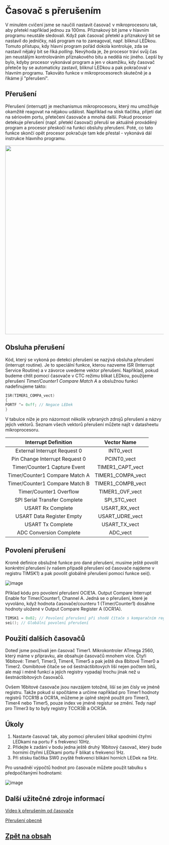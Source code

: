 # Časovač s přerušením

V minulém cvičení jsme se naučili nastavit časovač v mikroprocesoru tak, aby přetekl například jednou za 100ms. Příznakový bit jsme v hlavním programu neustále sledovali. Když pak časovač přetekl a příznakový bit se nastavil do jedničky, náš program na to zareagoval, např. bliknul LEDkou.  Tomuto přístupu, kdy hlavní program pořád dokola kontroluje, zda se nastavil nějaký bit se říká *polling*. Nevýhoda je, že procesor tráví svůj čas jen neustálým kontrolováním příznakového bitu a nedělá nic jiného. Lepší by bylo, kdyby procesor vykonával program a jen v okamžiku, kdy časovač přeteče by se automaticky zastavil, bliknul LEDkou a pak pokračoval v hlavním programu. Takováto funkce v mikroprocesorech skutečně je a říkáme jí "přerušení".

## Přerušení
Přerušení (interrupt) je mechanismus mikroprocesoru, který mu umožňuje okamžitě reagovat na nějakou událost. Například na stisk tlačítka, přijetí dat na sériovém portu, přetečení časovače a mnohá další. Pokud procesor detekuje přerušení (např. přetekl časovač) přeruší se aktuálně prováděný program a procesor přeskočí na funkci obsluhy přerušení. Poté, co tato funkce skončí opět procesor pokračuje tam kde přestal - vykonává dál instrukce hlavního programu.

<img src="https://github.com/user-attachments/assets/143db4f3-b39f-427e-9634-3a00c36686ef" width="600"/>

## Obsluha  přerušení
Kód, který se vykoná po detekci přerušení se nazývá obsluha přerušení (interrupt routine). Je to speciální funkce, kterou nazveme ISR (Interrupt Service Routine) a v závorce uvedeme vektor přerušení. Například, pokud budeme chtít pomocí časovače v CTC režimu blikat LEDkou, použijeme přerušení *Timer/Counter1 Compare Match A* a obslužnou funkci nadefinujeme takto:

```C
ISR(TIMER1_COMPA_vect)
{
PORTF ^= 0xff; // Negace LEDek
}
```

V tabulce níže je pro názornost několik vybraných zdrojů přerušení a názvy jejich vektorů. Seznam všech vektorů přerušení můžete najít v datasheetu mikroprocesoru.

| Interrupt Definition                 | Vector Name          |
|:------------------------------------:|:--------------------:|
| External Interrupt Request 0         | INT0_vect            |
| Pin Change Interrupt Request 0       | PCINT0_vect          |
| Timer/Counter1 Capture Event         | TIMER1_CAPT_vect     |
| Timer/Counter1 Compare Match A       | TIMER1_COMPA_vect    |
| Timer/Counter1 Compare Match B       | TIMER1_COMPB_vect    |
| Timer/Counter1 Overflow              | TIMER1_OVF_vect      |
| SPI Serial Transfer Complete         | SPI_STC_vect         |
| USART Rx Complete                    | USART_RX_vect        |
| USART Data Register Empty            | USART_UDRE_vect      |
| USART Tx Complete                    | USART_TX_vect        |
| ADC Conversion Complete              | ADC_vect             |


## Povolení přerušení

Kromě definice obslužné funkce pro dané přerušení, musíme ještě povolit konkrétní přerušení (v našem případě přerušení od časovače najdeme v registru TIMSK1) a pak povolit globálně přerušení pomocí funkce sei().

![image](https://github.com/user-attachments/assets/d318174c-cbe7-4fe9-9a21-7af3dff00903)

Příklad kódu pro povolení přerušení OCIE1A.  Output Compare Interrupt Enable for Timer/Counter1, Channel A. Jedná se o přerušení, které je vyvoláno, když hodnota časovače/counteru 1 (Timer/Counter1) dosáhne hodnoty uložené v Output Compare Register A (OCR1A).

```C
TIMSK1 = 0x02; // Povolení přerušení při shodě čítače s komparačním registrem OCR1A
sei(); // Globální povolení přerušení
```

## Použití dalších časovačů

Doteď jsme používali jen časovač Timer1. Mikrokontroler ATmega 2560, který máme v přípravku, ale obsahuje časovačů mnohem více. Čtyři 16bitové: Timer1, Timer3, Timer4, Timer5 a pak ještě dva 8bitové Timer0 a Timer2. Osmibitové čítače se od šestnáctibitových liší nejen počtem bitů, ale mají i méně funkcí a jejich registry vypadají trochu jinak než u šestnáctibitových časovačů. 

Ovšem 16bitové časovače jsou navzájem totožné, liší se jen čísly ve jméně registru. Takže pokud si spočítáme a určíme například pro Timer1 hodnoty registrů TCCR1B a OCR1A, můžeme je úplně stejně použít pro Timer3, Timer4 nebo Timer5, pouze index ve jméně registur se změní. Tedy např pro TImer3 by to byly registry TCCR3B a OCR3A.


## Úkoly
1. Nastavte časovač tak, aby pomocí přerušení blikal spodními čtyřmi LEDkami na portu F s frekvencí 10Hz.
2. Přidejte k zadání v bodu jedna ještě druhý 16bitový časovač, který bude horními čtyřmi LEDkami portu F blikat s frekvencí 1Hz.
3. Při stisku tlačítka SW0 zvyště frekvenci blikání horních LEDek na 5Hz.

Pro usnadněí výpočtů hodnot pro časovače můžete použít tabulku s předpočítanými hodnotami:

![image](https://github.com/user-attachments/assets/d021eb3d-52b4-48d5-84a6-604a7a3b8ba0)

## Další užitečné zdroje informací

[Video k přerušením od časovače](https://www.youtube.com/watch?v=Uv9UeYUsA8A&ab_channel=Electronoobs)

[Přerušení obecně](https://www.renesas.com/en/support/engineer-school/mcu-05?srsltid=AfmBOoopor2K3EEakK9uVCQjMFgDe9IM-vR9Ue96SOFzn6UM89az0LUM)


## [Zpět na obsah](README.md)
